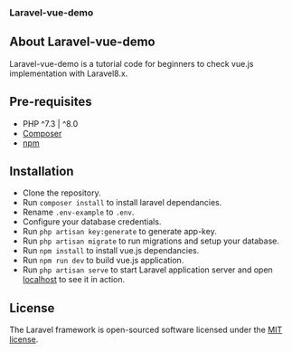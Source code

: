 ### Laravel-vue-demo

## About Laravel-vue-demo

Laravel-vue-demo is a tutorial code for beginners to check vue.js implementation with Laravel8.x.

## Pre-requisites

- PHP ^7.3 | ^8.0
- [Composer](https://getcomposer.org/doc/00-intro.md)
- [npm](https://docs.npmjs.com/cli/v6/commands/npm-install)

## Installation

- Clone the repository.
- Run `composer install` to install laravel dependancies.
- Rename `.env-example` to `.env`.
- Configure your database credentials.
- Run `php artisan key:generate` to generate app-key.
- Run `php artisan migrate` to run migrations and setup your database.
- Run `npm install` to install vue.js dependancies.
- Run `npm run dev` to build vue.js application.
- Run `php artisan serve` to start Laravel application server and open [localhost](http://localhost:8000) to see it in action.

## License

The Laravel framework is open-sourced software licensed under the [MIT license](https://opensource.org/licenses/MIT).

